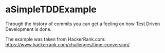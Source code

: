 # aSimpleTDDExample
Through the history of commits you can get a feeling on how Test Driven Development is done.

The example was taken from HackerRank.com: https://www.hackerrank.com/challenges/time-conversion/
